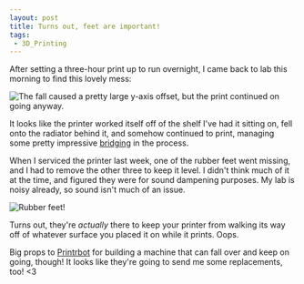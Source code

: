```yaml
---
layout: post
title: Turns out, feet are important! 
tags: 
 - 3D_Printing
---
```


After setting a three-hour print up to run overnight, I came back to lab this morning to find this lovely mess:

![The fall caused a pretty large y-axis offset, but the print continued on going anyway.](http://i.imgur.com/wUxADW8.jpg)

It looks like the printer worked itself off of the shelf I've had it sitting on, fell onto the radiator behind it, and somehow continued to print, managing some pretty impressive [bridging](https://www.youtube.com/watch?v=_b6hFFcLh_Q) in the process. 

When I serviced the printer last week, one of the rubber feet went missing, and I had to remove the other three to keep it level. I didn't think much of it at the time, and figured they were for sound dampening purposes. My lab is noisy already, so sound isn't much of an issue.

![Rubber feet!](http://i.imgur.com/juLmkDo.jpg)

Turns out, they're *actually* there to keep your printer from walking its way off of whatever surface you placed it on while it prints. Oops.

Big props to [Printrbot](https://twitter.com/printrbot) for building a machine that can fall over and keep on going, though! It looks like they're going to send me some replacements, too! <3